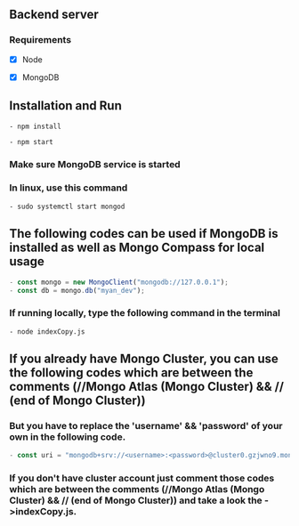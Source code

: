 ## Backend server

### Requirements

- [x] Node

- [x] MongoDB

## Installation and Run

```
- npm install

- npm start

```

### Make sure MongoDB service is started

### In linux, use this command

```
- sudo systemctl start mongod
```

## The following codes can be used if MongoDB is installed as well as Mongo Compass for local usage

```javascript
- const mongo = new MongoClient("mongodb://127.0.0.1");
- const db = mongo.db("myan_dev");
```

### If running locally, type the following command in the terminal

```
- node indexCopy.js
```

## If you already have Mongo Cluster, you can use the following codes which are between the comments (//Mongo Atlas (Mongo Cluster) && // (end of Mongo Cluster))

### But you have to replace the 'username' && 'password' of your own in the following code.

```javascript
- const uri = "mongodb+srv://<username>:<password>@cluster0.gzjwno9.mongodb.net/?retryWrites=true&w=majority";
```

### If you don't have cluster account just comment those codes which are between the comments (//Mongo Atlas (Mongo Cluster) && // (end of Mongo Cluster)) and take a look the ->indexCopy.js.
